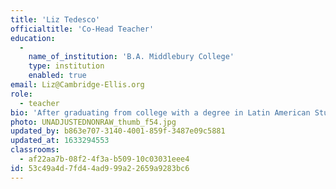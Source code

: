 ```yaml
---
title: 'Liz Tedesco'
officialtitle: 'Co-Head Teacher'
education:
  -
    name_of_institution: 'B.A. Middlebury College'
    type: institution
    enabled: true
email: Liz@Cambridge-Ellis.org
role:
  - teacher
bio: 'After graduating from college with a degree in Latin American Studies/Spanish, I spent two years working as an AmeriCorps volunteer in the Addison County Child Care Services Office. Since then, I have happily taught in toddler and preschool classrooms in schools in Vermont, Colorado, and Massachusetts. I began teaching at CES in 2012, and I feel very fortunate to be working with the children and families we serve in such a diverse community. In my spare time, I love to spend time outside, read, and go on adventures both near and far.'
photo: UNADJUSTEDNONRAW_thumb_f54.jpg
updated_by: b863e707-3140-4001-859f-3487e09c5881
updated_at: 1633294553
classrooms:
  - af22aa7b-08f2-4f3a-b509-10c03031eee4
id: 53c49a4d-7fd4-4ad9-99a2-2659a9283bc6
---
```

